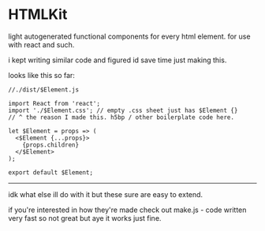 
# HTMLKit

light autogenerated functional components for every html element. for use with react and such.


i kept writing similar code and figured id save time just making this. 


looks like this so far:
```
//./dist/$Element.js

import React from 'react';
import './$Element.css'; // empty .css sheet just has $Element {}
// ^ the reason I made this. h5bp / other boilerplate code here.

let $Element = props => (
  <$Element {...props}>
    {props.children}
  </$Element>
);

export default $Element;
```




---

idk what else ill do with it but these sure are easy to extend. 

if you're interested in how they're made check out make.js - code written very fast so not great but aye it works just fine.